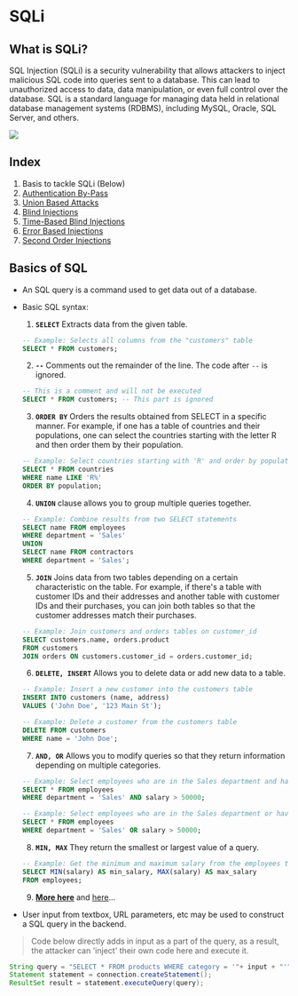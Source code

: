 # SQLi

## What is SQLi?

SQL Injection (SQLi) is a security vulnerability that allows attackers to inject malicious SQL code into queries sent to a database. This can lead to unauthorized access to data, data manipulation, or even full control over the database. SQL is a standard language for managing data held in relational database management systems (RDBMS), including MySQL, Oracle, SQL Server, and others.

![](../../../assets/SQL-injection-attack-example.png)

## Index

1. Basis to tackle SQLi (Below)
2. [Authentication By-Pass](authentication-by-pass.md)
3. [Union Based Attacks](union-based-attacks.md)
4. [Blind Injections](blind-injections.md)
5. [Time-Based Blind Injections](time-based-blind-injections.md)
6. [Error Based Injections](error-based-injections.md)
7. [Second Order Injections](second-order-injections.md)

## Basics of SQL
* An SQL query is a command used to get data out of a database.
* Basic SQL syntax:

    1. **`SELECT`** Extracts data from the given table.
    ```sql
    -- Example: Selects all columns from the "customers" table
    SELECT * FROM customers;
    ```

    2. **`--`** Comments out the remainder of the line. The code after `--` is ignored.
    ```sql
    -- This is a comment and will not be executed
    SELECT * FROM customers; -- This part is ignored
    ```

    3. **`ORDER BY`** Orders the results obtained from SELECT in a specific manner. For example, if one has a table of countries and their populations, one can select the countries starting with the letter R and then order them by their population.
    ```sql
    -- Example: Select countries starting with 'R' and order by population
    SELECT * FROM countries
    WHERE name LIKE 'R%'
    ORDER BY population;
    ```

    4. **`UNION`** clause allows you to group multiple queries together.
    ```sql
    -- Example: Combine results from two SELECT statements
    SELECT name FROM employees
    WHERE department = 'Sales'
    UNION
    SELECT name FROM contractors
    WHERE department = 'Sales';
    ```

    5. **`JOIN`** Joins data from two tables depending on a certain characteristic on the table. For example, if there's a table with customer IDs and their addresses and another table with customer IDs and their purchases, you can join both tables so that the customer addresses match their purchases.
    ```sql
    -- Example: Join customers and orders tables on customer_id
    SELECT customers.name, orders.product
    FROM customers
    JOIN orders ON customers.customer_id = orders.customer_id;
    ```

    6. **`DELETE, INSERT`** Allows you to delete data or add new data to a table.
    ```sql
    -- Example: Insert a new customer into the customers table
    INSERT INTO customers (name, address)
    VALUES ('John Doe', '123 Main St');

    -- Example: Delete a customer from the customers table
    DELETE FROM customers
    WHERE name = 'John Doe';
    ```

    7. **`AND, OR`** Allows you to modify queries so that they return information depending on multiple categories.
    ```sql
    -- Example: Select employees who are in the Sales department and have a salary greater than 50000
    SELECT * FROM employees
    WHERE department = 'Sales' AND salary > 50000;

    -- Example: Select employees who are in the Sales department or have a salary greater than 50000
    SELECT * FROM employees
    WHERE department = 'Sales' OR salary > 50000;
    ```

    8. **`MIN, MAX`** They return the smallest or largest value of a query.
    ```sql
    -- Example: Get the minimum and maximum salary from the employees table
    SELECT MIN(salary) AS min_salary, MAX(salary) AS max_salary
    FROM employees;
    ```

    9. **[More here](https://www.datacamp.com/cheat-sheet/sql-basics-cheat-sheet)** and [here](https://portswigger.net/web-security/sql-injection/cheat-sheet)...
* User input from textbox, URL parameters, etc may be used to construct a SQL query in the backend.
>Code below directly adds in input as a part of the query, as a result, the attacker can 'inject' their own code here and execute it. 
```Java
String query = "SELECT * FROM products WHERE category = '"+ input + "'";
Statement statement = connection.createStatement();
ResultSet result = statement.executeQuery(query);
```






<!-- *   DevTools is a great all-in one tool for starting with WEB-based CTF questions. Instead of having to learn so many specific softwares in the start, you can begin with using DevTools for the questions. As in case you need to check which type of server the website is running press `F12` or `Ctrl+Shift+I` and then go to the networks tab.

    ![alt text](../../../assets/devtools.png)

    There click on the file having the same name as the website and scroll down the headers tab.

    ![alt text](../../../assets/networks\_tab.png)

    Here you can find the type of server (Example Python, NodeJs ... etc) which can be useful in some problem when you need to perform Server-Specific Injections.

    ![alt text](../../../assets/header\_tab\_networking.png)

    In this example, it is running on a proprietary web server software made and used by Google.
*   In the same tab above, you can also find many other useful things such as cookies (Keep an out for them, many times you can find hidden data and clues there) and the request sent by the browser.

    ![alt text](../../../assets/payload\_data.png) -->